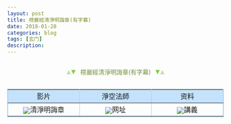 ```yaml
---
layout: post
title: 楞嚴經清淨明誨章(有字幕)
date: 2018-01-28
categories: blog
tags: [玄门]
description: 
---
```


<span id = "jump"></span>


<section style="margin: 0px auto; text-align: center;">
    <section class="xhr" style="width: 0px; height: 0px; border-left: 5px solid transparent; border-right: 5px solid transparent; border-bottom: 10px solid rgb(135, 201, 67); display: inline-block; opacity: 0.5; border-top-color: rgb(135, 201, 67);"></section>
    <section class="xhr" style="width: 0px; height: 0px; border-left: 5px solid transparent; border-right: 5px solid transparent; border-top: 10px solid rgb(135, 201, 67); display: inline-block; margin-left: -3px; border-bottom-color: rgb(135, 201, 67);"></section>
    <section style="
margin-left: 0.5em;
display: inline-block;">
        <p>
            <span style="color: rgb(118, 146, 60);">楞嚴經清淨明誨章(有字幕)</span>
        </p>
    </section>
    <section class="xhr" style="margin-left: 0.5em; width: 0px; height: 0px; border-left: 5px solid transparent; border-right: 5px solid transparent; border-top: 10px solid rgb(135, 201, 67); display: inline-block; border-bottom-color: rgb(135, 201, 67);"></section>
    <section class="xhr" style="width: 0px; height: 0px; border-left: 5px solid transparent; border-right: 5px solid transparent; border-bottom: 10px solid rgb(135, 201, 67); display: inline-block; opacity: 0.5; margin-left: -3px; border-top-color: rgb(135, 201, 67);"></section>
</section>



<table width="600" border="1" align="center" cellpadding="6" cellspacing="0" bordercolor="#A5D1FA">
<tr>
<td width="200" bgcolor="#C5E2FC"><div align="center">影片 </div></td>
<td width="200" bgcolor="#C5E2FC"><div align="center">淨空法師 </div></td>
    <td width="200" bgcolor="#C5E2FC"><div align="center">资料 </div></td>
</tr>
<tr>
<td><div align="center"><a href="http://www.fxsp.org/movie/index67.html" target="_blank"><img src="http://www.amtb.org.tw/bt/btu.gif" border="0" align="absmiddle"></a><span class="px12">清淨明誨章</span> </div></td>
<td><div align="center"><a href="http://www.amtb.org.tw/bt/amtbbtdw.asp?web_choice=7" target="_blank"><img src="http://www.amtb.org.tw/bt/btu.gif" border="0" align="absmiddle"></a><span class="px12">网址 </span> </div></td>
<td><div align="center"><a href="http://www.amtb.org.tw/pdf/07-04jy.pdf" target="_blank"><img src="http://www.amtb.org.tw/image/pdf_logo.gif" border="0" align="absmiddle"></a><span class="px12">講義 </span> </div></td>
    

    
